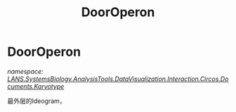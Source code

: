 ﻿---
title: DoorOperon
---

# DoorOperon
_namespace: [LANS.SystemsBiology.AnalysisTools.DataVisualization.Interaction.Circos.Documents.Karyotype](N-LANS.SystemsBiology.AnalysisTools.DataVisualization.Interaction.Circos.Documents.Karyotype.html)_

最外层的Ideogram，




